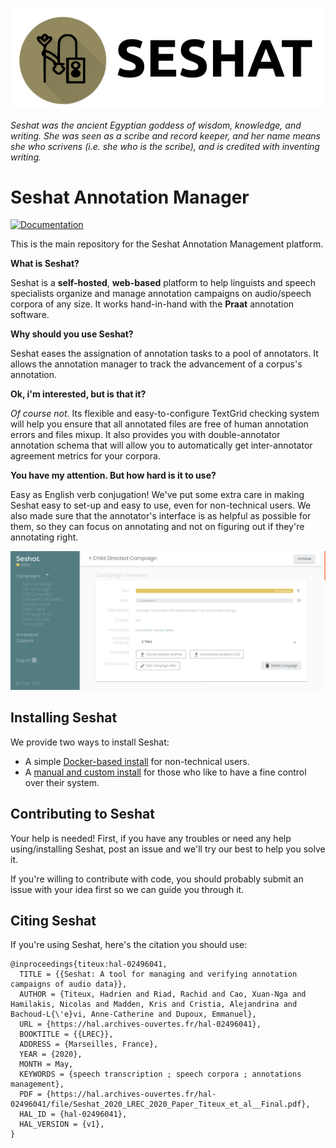 ![Seshat Logo](docs/images/logo_title.png)

*Seshat was the ancient Egyptian goddess of wisdom, knowledge, and writing. 
 She was seen as a scribe and record keeper, and her name means she who scrivens (i.e. she who is the scribe), and is credited with inventing writing.*

# Seshat Annotation Manager

[![Documentation](https://readthedocs.org/projects/seshat-annotation/badge/?version=latest)](https://seshat-annotation.readthedocs.io/en/latest/)

This is the main repository for the Seshat Annotation Management platform.

**What is Seshat?**

Seshat is a **self-hosted**, **web-based** platform to help linguists and speech specialists organize and manage annotation campaigns 
on audio/speech corpora of any size. It works hand-in-hand with the **Praat** annotation software.

**Why should you use Seshat?**

Seshat eases the assignation of annotation tasks to a pool of annotators.
It allows the annotation manager to track the advancement of a corpus's annotation.

**Ok, i'm interested, but is that it?** 

*Of course not*. Its flexible and easy-to-configure TextGrid checking system will help you 
ensure that all annotated files are free of human annotation errors and files mixup.
It also provides you with double-annotator annotation schema that will allow you to 
automatically get inter-annotator agreement metrics for your corpora.

**You have my attention. But how hard is it to use?**

Easy as English verb conjugation! We've put some extra care in making Seshat easy to set-up 
and easy to use, even for non-technical users.
We also made sure that the annotator's interface is as helpful as possible for them, 
so they can focus on annotating and not on figuring out if they're annotating right.

![Seshat Screen](docs/images/campaign_view_screen.png)


## Installing Seshat

We provide two ways to install Seshat:

* A simple [Docker-based install](https://seshat-annotation.readthedocs.io/en/latest/install.html) for non-technical 
  users.
* A [manual and custom install](https://seshat-annotation.readthedocs.io/en/latest/install.html) for 
  those who like to have a fine control over their system.

## Contributing to Seshat

Your help is needed! First, if you have any troubles or need any help using/installing Seshat, 
post an issue and we'll try our best to help you solve it.

If you're willing to contribute with code, you should probably submit an issue with your 
idea first so we can guide you through it.

## Citing Seshat

If you're using Seshat, here's the citation you should use:

```
@inproceedings{titeux:hal-02496041,
  TITLE = {{Seshat: A tool for managing and verifying annotation campaigns of audio data}},
  AUTHOR = {Titeux, Hadrien and Riad, Rachid and Cao, Xuan-Nga and Hamilakis, Nicolas and Madden, Kris and Cristia, Alejandrina and Bachoud-L{\'e}vi, Anne-Catherine and Dupoux, Emmanuel},
  URL = {https://hal.archives-ouvertes.fr/hal-02496041},
  BOOKTITLE = {{LREC}},
  ADDRESS = {Marseilles, France},
  YEAR = {2020},
  MONTH = May,
  KEYWORDS = {speech transcription ; speech corpora ; annotations management},
  PDF = {https://hal.archives-ouvertes.fr/hal-02496041/file/Seshat_2020_LREC_2020_Paper_Titeux_et_al__Final.pdf},
  HAL_ID = {hal-02496041},
  HAL_VERSION = {v1},
}
```
